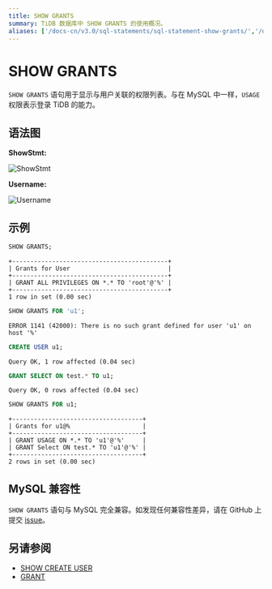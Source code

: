 ```yaml
---
title: SHOW GRANTS
summary: TiDB 数据库中 SHOW GRANTS 的使用概况。
aliases: ['/docs-cn/v3.0/sql-statements/sql-statement-show-grants/','/docs-cn/v3.0/reference/sql/statements/show-grants/']
---
```


# SHOW GRANTS

`SHOW GRANTS` 语句用于显示与用户关联的权限列表。与在 MySQL 中一样，`USAGE` 权限表示登录 TiDB 的能力。

## 语法图

**ShowStmt:**

![ShowStmt](https://download.pingcap.com/images/docs-cn/sqlgram/ShowStmt.png)

**Username:**

![Username](https://download.pingcap.com/images/docs-cn/sqlgram/Username.png)

## 示例


```sql
SHOW GRANTS;
```

```
+-------------------------------------------+
| Grants for User                           |
+-------------------------------------------+
| GRANT ALL PRIVILEGES ON *.* TO 'root'@'%' |
+-------------------------------------------+
1 row in set (0.00 sec)
```


```sql
SHOW GRANTS FOR 'u1';
```

```
ERROR 1141 (42000): There is no such grant defined for user 'u1' on host '%'
```


```sql
CREATE USER u1;
```

```
Query OK, 1 row affected (0.04 sec)
```


```sql
GRANT SELECT ON test.* TO u1;
```

```
Query OK, 0 rows affected (0.04 sec)
```


```sql
SHOW GRANTS FOR u1;
```

```
+------------------------------------+
| Grants for u1@%                    |
+------------------------------------+
| GRANT USAGE ON *.* TO 'u1'@'%'     |
| GRANT Select ON test.* TO 'u1'@'%' |
+------------------------------------+
2 rows in set (0.00 sec)
```

## MySQL 兼容性

`SHOW GRANTS` 语句与 MySQL 完全兼容。如发现任何兼容性差异，请在 GitHub 上提交 [issue](https://github.com/pingcap/tidb/issues/new/choose)。

## 另请参阅

* [SHOW CREATE USER](/sql-statements/sql-statement-show-create-user.md)
* [GRANT](/sql-statements/sql-statement-grant-privileges.md)
